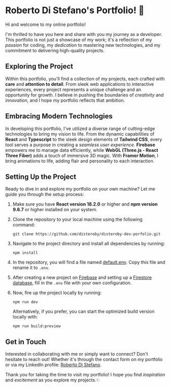 # Roberto Di Stefano's Portfolio! 🚀

Hi and welcome to my online portfolio!

I'm thrilled to have you here and share with you my journey as a developer. This portfolio is not just a showcase of my work; it's a reflection of my *passion* for coding, my *dedication* to mastering new technologies, and my commitment to delivering high-quality projects.


## Exploring the Project

Within this portfolio, you'll find a collection of my projects, each crafted with **care** and **attention to detail**. From sleek web applications to interactive experiences, every project represents a unique challenge and an opportunity for growth. I believe in pushing the boundaries of *creativity* and *innovation*, and I hope my portfolio reflects that ambition.


## Embracing Modern Technologies

In developing this portfolio, I've utilized a diverse range of cutting-edge technologies to bring my vision to life. From the dynamic capabilities of **React** and **Typescript** to the sleek design elements of **Tailwind CSS**, every tool serves a purpose in creating a *seamless user experience*. **Firebase** empowers me to manage data efficiently, while **WebGL (Three.js - React Three Fiber)** adds a touch of immersive 3D magic. With **Framer Motion**, I bring animations to life, adding flair and personality to each interaction.


## Setting Up the Project

Ready to dive in and explore my portfolio on your own machine? Let me guide you through the setup process:

1. Make sure you have **React version 18.2.0** or higher and **npm version 9.6.7** or higher installed on your system.

2. Clone the repository to your local machine using the following command:
   ```shell
   git clone https://github.com/disteroby/disteroby-dev-porfolio.git
   ```

3. Navigate to the project directory and install all dependencies by running:
   ```shell
   npm install
   ```

4. In the repository, you will find a file named [default.env](default.env). Copy this file and rename it to `.env`.

5. After creating a new project on [Firebase](https://firebase.google.com/) and setting up a [Firestore database](https://firebase.google.com/docs/firestore), fill in the `.env` file with your own configuration.

6. Now, fire up the project locally by running:
   ```shell
   npm run dev
   ```

   Alternatively, if you prefer, you can start the optimized build version locally with:
   ```shell
   npm run build:preview
   ```


## Get in Touch

Interested in collaborating with me or simply want to connect? Don't hesitate to reach out! Whether it's through the contact form on my portfolio or via my LinkedIn profile: [Roberto Di Stefano](https://www.linkedin.com/in/disteroby1999/).

Thank you for taking the time to visit my portfolio! I hope you find *inspiration* and *excitement* as you explore my projects.✨